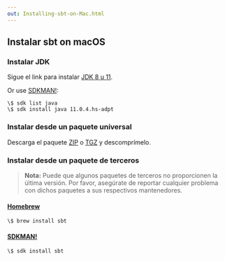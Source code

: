 ```yaml
---
out: Installing-sbt-on-Mac.html
---
```


  [ZIP]: $sbt_native_package_base$/sbt-$app_version$.zip
  [TGZ]: $sbt_native_package_base$/sbt-$app_version$.tgz
  [Manual-Installation]: Manual-Installation.html
  [AdoptOpenJDK]: https://adoptopenjdk.net/

Instalar sbt on macOS
---------------------

### Instalar JDK

Sigue el link para instalar [JDK 8 u 11][AdoptOpenJDK].

Or use [SDKMAN!](https://sdkman.io/):

```
\$ sdk list java
\$ sdk install java 11.0.4.hs-adpt
```

### Instalar desde un paquete universal

Descarga el paquete [ZIP][ZIP] o [TGZ][TGZ] y descomprímelo.

### Instalar desde un paquete de terceros

> **Nota:** Puede que algunos paquetes de terceros no proporcionen la última versión.
> Por favor, asegúrate de reportar cualquier problema con dichos paquetes a sus 
> respectivos mantenedores.

#### [Homebrew](https://brew.sh/)

```
\$ brew install sbt
```

#### [SDKMAN!](https://sdkman.io/)

```
\$ sdk install sbt
```
